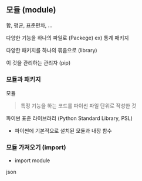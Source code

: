 ## 모듈 (module)

합, 평균, 표준편차, ...

다양한 기능을 하나의 파일로 (Packege) ex) 통계 패키지

다양한 패키지를 하나의  묶음으로 (library)

이 것을 관리하는 관리자 (pip)

### 모듈과 패키지

모듈

> 특정 기능을 하는 코드를 파이썬 파일 단위로 작성한 것

파이썬 표준 라이브러리 (Python Standard Library, PSL)

- 파이썬에 기본적으로 설치된 모듈과 내장 함수

### 모듈 가져오기 (import)

- import module

json 